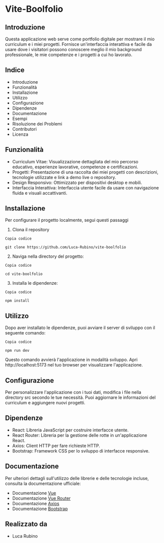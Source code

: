 # Vite-Boolfolio

## Introduzione
<p>Questa applicazione web serve come portfolio digitale per mostrare il mio curriculum e i miei progetti. Fornisce un'interfaccia interattiva e facile da usare dove i visitatori possono conoscere meglio il mio background professionale, le mie competenze e i progetti a cui ho lavorato.</p>

## Indice

- Introduzione
- Funzionalità
- Installazione
- Utilizzo
- Configurazione
- Dipendenze
- Documentazione
- Esempi
- Risoluzione dei Problemi
- Contributori
- Licenza


## Funzionalità

- Curriculum Vitae: Visualizzazione dettagliata del mio percorso educativo, esperienze lavorative, competenze e certificazioni.
- Progetti: Presentazione di una raccolta dei miei progetti con descrizioni, tecnologie utilizzate e link a demo live o repository.
- Design Responsivo: Ottimizzato per dispositivi desktop e mobili.
- Interfaccia Interattiva: Interfaccia utente facile da usare con navigazione fluida e visuali accattivanti.


## Installazione
Per configurare il progetto localmente, segui questi passaggi

1. Clona il repository
```
Copia codice

git clone https://github.com/Luca-Rubino/vite-boolfolio
```

2. Naviga nella directory del progetto:
```
Copia codice

cd vite-boolfolio
```

3. Installa le dipendenze:
```
Copia codice

npm install
```

## Utilizzo
Dopo aver installato le dipendenze, puoi avviare il server di sviluppo con il seguente comando:
```
Copia codice

npm run dev
```

Questo comando avvierà l'applicazione in modalità sviluppo. Apri http://localhost:5173 nel tuo browser per visualizzare l'applicazione.

## Configurazione
Per personalizzare l'applicazione con i tuoi dati, modifica i file nella directory src secondo le tue necessità. Puoi aggiornare le informazioni del curriculum e aggiungere nuovi progetti.

## Dipendenze
- React: Libreria JavaScript per costruire interfacce utente.
- React Router: Libreria per la gestione delle rotte in un'applicazione React.
- Axios: Client HTTP per fare richieste HTTP.
- Bootstrap: Framework CSS per lo sviluppo di interfacce responsive.

## Documentazione
Per ulteriori dettagli sull'utilizzo delle librerie e delle tecnologie incluse, consulta la documentazione ufficiale:

- Documentazione [Vue](https://vuejs.org/)
- Documentazione [Vue Router](https://router.vuejs.org/)
- Documentazione [Axios](https://axios-http.com/)
- Documentazione [Bootstrap](https://getbootstrap.com/)

## Realizzato da
- Luca Rubino